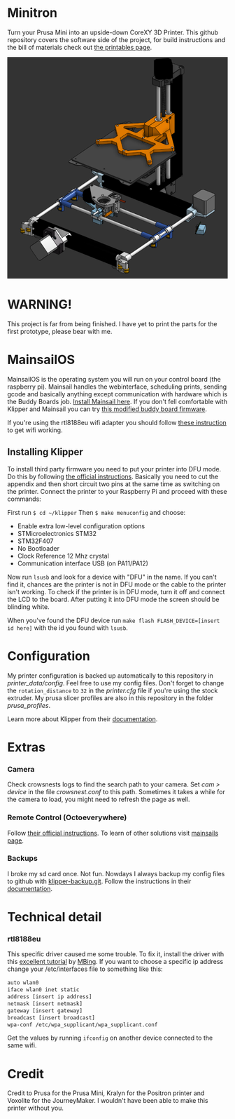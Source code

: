 # Minitron
Turn your Prusa Mini into an upside-down CoreXY 3D Printer. This github repository covers the software side of the project, for build instructions and the bill of materials check out [the printables page](https://www.printables.com/model/1022602-minitron).

![Screenshot of the positron CAD project](https://github.com/B1nus/minitron/blob/main/Images/cad-dark.png)

# WARNING!
This project is far from being finished. I have yet to print the parts for the first prototype, please bear with me.

# MainsailOS
MainsailOS is the operating system you will run on your control board (the raspberry pi). Mainsail handles the webinterface, scheduling prints, sending gcode and basically anything except communication with hardware which is the Buddy Boards job. [Install Mainsail here](https://docs-os.mainsail.xyz/getting-started/raspberry-pi-os-based). If you don't fell comfortable with Klipper and Mainsail you can try [this modified buddy board firmware](https://github.com/Snake-Edition/P32-FW/releases).

If you're using the rtl8188eu wifi adapter you should follow [these instruction](#rtl8188eu) to get wifi working.

## Installing Klipper
To install third party firmware you need to put your printer into DFU mode. Do this by following [the official instructions](https://help.prusa3d.com/article/flashing-custom-firmware-mini_14). Basically you need to cut the appendix and then short circuit two pins at the same time as switching on the printer. Connect the printer to your Raspberry Pi and proceed with these commands:

First run `$ cd ~/klipper`
Then `$ make menuconfig` and choose:
- Enable extra low-level configuration options
- STMicroelectronics STM32
- STM32F407
- No Bootloader
- Clock Reference 12 Mhz crystal
- Communication interface USB (on PA11/PA12)

Now run `lsusb` and look for a device with "DFU" in the name. If you can't find it, chances are the printer is not in DFU mode or the cable to the printer isn't working. To check if the printer is in DFU mode, turn it off and connect the LCD to the board. After putting it into DFU mode the screen should be blinding white.

When you've found the DFU device run `make flash FLASH_DEVICE=[insert id here]` with the id you found with `lsusb`.

# Configuration
My printer configuration is backed up automatically to this repository in *printer_data/config*. Feel free to use my config files. Don't forget to change the `rotation_distance` to `32` in the *printer.cfg* file if you're using the stock extruder. My prusa slicer profiles are also in this repository in the folder *prusa_profiles*.

Learn more about Klipper from their [documentation](https://www.klipper3d.org/pressure_advance.html).

# Extras
### Camera
Check crowsnests logs to find the search path to your camera. Set *cam > device* in the file *crowsnest.conf* to this path. Sometimes it takes a while for the camera to load, you might need to refresh the page as well.

### Remote Control (Octoeverywhere)
Follow [their official instructions](https://octoeverywhere.com/dashboard?source=mainsail_docs). To learn of other solutions visit [mainsails page](https://docs.mainsail.xyz/overview/quicktips/remote-access).

### Backups
I broke my sd card once. Not fun. Nowdays I always backup my config files to github with [klipper-backup.git](https://github.com/Staubgeborener/klipper-backup?tab=readme-ov-file). Follow the instructions in their [documentation](https://klipperbackup.xyz/).

# Technical detail
### rtl8188eu
This specific driver caused me some trouble. To fix it, install the driver with this [excellent tutorial](https://gist.github.com/MBing/de297a8ae5e8a191c55a67a568d20d31) by [MBing](https://gist.github.com/MBing). If you want to choose a specific ip address change your /etc/interfaces file to something like this:
```
auto wlan0
iface wlan0 inet static
address [insert ip address]
netmask [insert netmask]
gateway [insert gateway]
broadcast [insert broadcast]
wpa-conf /etc/wpa_supplicant/wpa_supplicant.conf
```
Get the values by running ```ifconfig``` on another device connected to the same wifi.

# Credit
Credit to Prusa for the Prusa Mini, Kralyn for the Positron printer and Voxolite for the JourneyMaker. I wouldn't have been able to make this printer without you.
